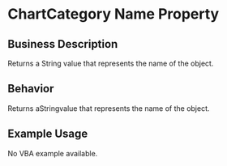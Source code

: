 # ChartCategory Name Property

## Business Description
Returns a String value that represents the name of the object.

## Behavior
Returns aStringvalue that represents the name of the object.

## Example Usage
No VBA example available.
